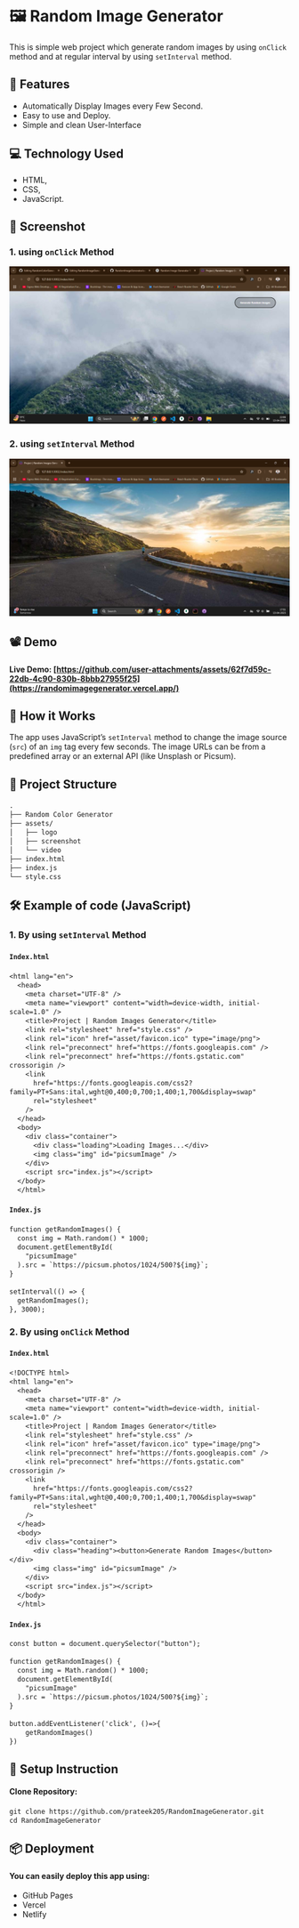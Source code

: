 # 🖼️ Random Image Generator
This is simple web project which generate random images by using `onClick` method and at regular interval by using `setInterval` method.

## 🚀 Features
- Automatically Display Images every Few Second.
- Easy to use and Deploy.
- Simple and clean User-Interface

## 💻 Technology Used
- HTML,
- CSS,
- JavaScript.

## 📸 Screenshot
### 1. using `onClick` Method
![Demo_Screenshot](https://github.com/prateek205/RandomImageGenerator/blob/dd17882fb253e9de9aa615a915e1930763d56acf/asset/screenshot/asset/screenshot/randomImageGenerator_03.png)
### 2. using `setInterval` Method
![Demo_Screenshot](https://github.com/prateek205/RandomImageGenerator/blob/dd17882fb253e9de9aa615a915e1930763d56acf/asset/screenshot/randomImagesGenerator_02.png)

## 📽️ Demo
#### Live Demo: [https://github.com/user-attachments/assets/62f7d59c-22db-4c90-830b-8bbb27955f25](https://randomimagegenerator.vercel.app/)

## 🧠 How it Works
The app uses JavaScript’s `setInterval` method to change the image source (`src`) of an `img` tag every few seconds. The image URLs can be from a predefined array or an external API (like Unsplash or Picsum).

## 📂 Project Structure
```
.
├── Random Color Generator
├── assets/
│   ├── logo
│   ├── screenshot
│   └── video
├── index.html
├── index.js
└── style.css
```
## 🛠️ Example of code (JavaScript)
### 1. By using `setInterval` Method
#### `Index.html`
```<!DOCTYPE html>
<html lang="en">
  <head>
    <meta charset="UTF-8" />
    <meta name="viewport" content="width=device-width, initial-scale=1.0" />
    <title>Project | Random Images Generator</title>
    <link rel="stylesheet" href="style.css" />
    <link rel="icon" href="asset/favicon.ico" type="image/png">
    <link rel="preconnect" href="https://fonts.googleapis.com" />
    <link rel="preconnect" href="https://fonts.gstatic.com" crossorigin />
    <link
      href="https://fonts.googleapis.com/css2?family=PT+Sans:ital,wght@0,400;0,700;1,400;1,700&display=swap"
      rel="stylesheet"
    />
  </head>
  <body>
    <div class="container">
      <div class="loading">Loading Images...</div>
      <img class="img" id="picsumImage" />
    </div>
    <script src="index.js"></script>
  </body>
  </html>
```
#### `Index.js`
```
function getRandomImages() {
  const img = Math.random() * 1000;
  document.getElementById(
    "picsumImage"
  ).src = `https://picsum.photos/1024/500?${img}`;
}

setInterval(() => {
  getRandomImages();
}, 3000);
```
### 2. By using `onClick` Method
#### `Index.html`
```
<!DOCTYPE html>
<html lang="en">
  <head>
    <meta charset="UTF-8" />
    <meta name="viewport" content="width=device-width, initial-scale=1.0" />
    <title>Project | Random Images Generator</title>
    <link rel="stylesheet" href="style.css" />
    <link rel="icon" href="asset/favicon.ico" type="image/png">
    <link rel="preconnect" href="https://fonts.googleapis.com" />
    <link rel="preconnect" href="https://fonts.gstatic.com" crossorigin />
    <link
      href="https://fonts.googleapis.com/css2?family=PT+Sans:ital,wght@0,400;0,700;1,400;1,700&display=swap"
      rel="stylesheet"
    />
  </head>
  <body>
    <div class="container">
      <div class="heading"><button>Generate Random Images</button></div>
      <img class="img" id="picsumImage" />
    </div>
    <script src="index.js"></script>
  </body>
  </html>
```
#### `Index.js`
```
const button = document.querySelector("button");

function getRandomImages() {
  const img = Math.random() * 1000;
  document.getElementById(
    "picsumImage"
  ).src = `https://picsum.photos/1024/500?${img}`;
}

button.addEventListener('click', ()=>{
    getRandomImages()
})
```
## 🔧 Setup Instruction
#### Clone Repository:
```
git clone https://github.com/prateek205/RandomImageGenerator.git
cd RandomImageGenerator
```

## 📦 Deployment
#### You can easily deploy this app using:
- GitHub Pages
- Vercel
- Netlify
